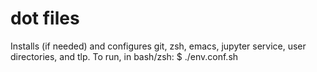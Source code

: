 # dot files
Installs (if needed) and configures git, zsh, emacs, jupyter service, user directories, and tlp. To run, in bash/zsh: 
$ ./env.conf.sh
